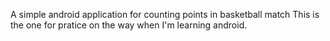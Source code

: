 A simple android application for counting points in basketball match
This is the one for pratice on the way when I'm learning android.
